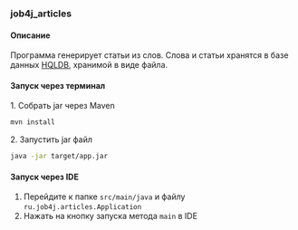 ### job4j_articles

#### Описание

Программа генерирует статьи из слов. Слова и статьи хранятся в базе данных
<a href="http://hsqldb.org/">HQLDB</a>, хранимой в виде файла.

#### Запуск через терминал

<p>1. Собрать jar через Maven</p>

```bash
mvn install
```
<p>2. Запустить jar файл</p>

```bash
java -jar target/app.jar
```

#### Запуск через IDE

1. Перейдите к папке ``src/main/java`` и файлу ``ru.job4j.articles.Application``
2. Нажать на кнопку запуска метода ``main`` в IDE
